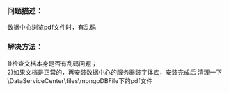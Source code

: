 ### 问题描述： ###

数据中心浏览pdf文件时，有乱码

### 解决方法： ###
1)检查文档本身是否有乱码问题；  
2)如果文档是正常的，再安装数据中心的服务器装字体库，安装完成后  清理一下\DataServiceCenter\files\mongoDBFile下的pdf文件 


